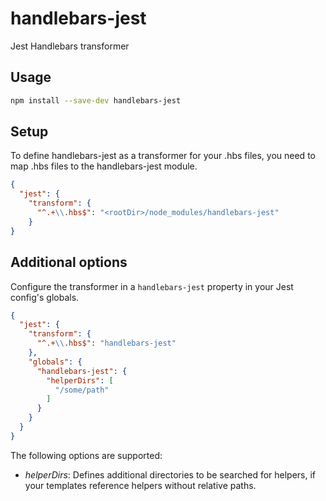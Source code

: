 # handlebars-jest

Jest Handlebars transformer

## Usage

```bash
npm install --save-dev handlebars-jest
```

## Setup

To define handlebars-jest as a transformer for your .hbs files, you need to map .hbs files to the handlebars-jest module.

```json
{
  "jest": {
    "transform": {
      "^.+\\.hbs$": "<rootDir>/node_modules/handlebars-jest"
    }
}
```

## Additional options

Configure the transformer in a `handlebars-jest` property in your Jest config's globals.


```json
{
  "jest": {
    "transform": {
      "^.+\\.hbs$": "handlebars-jest"
    },
    "globals": {
      "handlebars-jest": {
        "helperDirs": [
          "/some/path"
        ]
      }
    }
  }
}
```

The following options are supported:

- *helperDirs*: Defines additional directories to be searched for helpers, if your templates reference helpers without relative paths.
